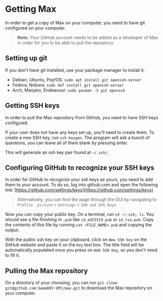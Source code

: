 # Getting Max

In order to get a copy of Max on your computer, you need to have git configured
on your computer.

> **Note:** Your GitHub account needs to be added as a developer of Max
in order for you to be able to pull the repository.

## Setting up git
If you don't have git installed, use your package manager to install it.
 - Debian, Ubuntu, Pop!OS: `sudo apt install git openssh-server`
 - Fedora, Nobara: `sudo dnf install git openssh-server`
 - Arch, Manjaro, Endeavour: `sudo pacman -S git openssh`

## Getting SSH keys
In order to pull the Max repository from GitHub, you need to have SSH keys
configured.

If your user does not have any keys set up, you'll need to create them.
To create a new SSH key, run `ssh-keygen`. The program will ask a bunch of
questions, you can leave all of them blank by pressing enter.

This will generate an ssh key pair found at `~/.ssh/`.

## Configuring GitHub to recognize your SSH keys
In order for GitHub to recognize your ssh keys as yours, you need to add them
to your account. To do so, log into github.com and open the following link:
[https://github.com/settings/keys](https://github.com/settings/keys)

> Alternatively, you can find the page through the GUI by navigating to `Profile 
picture` > `Settings` > `SSH and GPG keys`

Now you can copy your public key. On a terminal, run `cd ~/.ssh; ls`. You should
see a file finishing in `.pub` like `id_ed25519.pub` or `id_rsa.pub`. Copy the
contents of this file by running `cat <FILE_NAME>.pub` and copying the output.

With the public ssh key on your clipboard, click on `New SSH key` on the GitHub
website and paste it on the `Key` text box. The title field will be
automatically populated once you press on `Add SSH Key`, so you don't need to
fill it.

## Pulling the Max repository
On a directory of your choosing, you can run `git clone git@github.com:GameDEV-UPC/max.git`
to download the Max repository on your computer.
